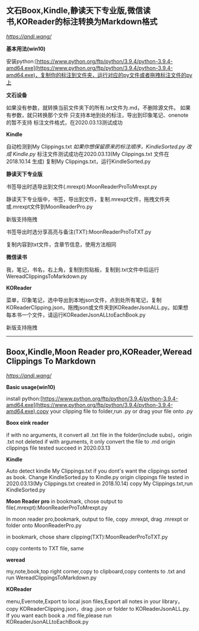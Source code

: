 ## 文石Boox,Kindle,静读天下专业版,微信读书,KOReader的标注转换为Markdown格式

*https://andi.wang/*

**基本用法(win10)**

安装python:[https://www.python.org/ftp/python/3.9.4/python-3.9.4-amd64.exe](https://www.python.org/ftp/python/3.9.4/python-3.9.4-amd64.exe)，复制你的标注到文件夹，运行对应的py文件或者拖拽标注文件的py上

**文石设备**

如果没有参数，就转换当前文件夹下的所有.txt文件为.md，不删除源文件。
如果有参数，就只转换那个文件
只支持本地到处的标注，导出到印象笔记、onenote的暂不支持
标注文件格式，在2020.03.13测试成功

**Kindle**

自动检测到My Clippings.txt
*如果你想保留原来的标注顺序，KindleSorted.py 改成 Kindle.py*
标注文件测试成功在2020.03.13(My Clippings.txt 文件在 2018.10.14 生成)
复制My Clippings.txt，运行KindleSorted.py

**静读天下专业版**

书签导出时选导出到文件(.mrexpt):MoonReaderProToMrexpt.py

静读天下专业版中，书签，导出到文件，复制.mrexpt文件，拖拽文件夹或.mrexpt文件到MoonReaderPro.py

新版支持拖拽

书签导出时选分享高亮与备注(TXT):MoonReaderProToTXT.py

复制内容到txt文件，含章节信息，使用方法相同

**微信读书**

我，笔记，书名，右上角，复制到剪贴板，复制到.txt文件中后运行WereadClippingsToMarkdown.py

**KOReader**

菜单，印象笔记，选中导出到本地json文件，点到处所有笔记，复制KOReaderClipping.json，拖拽json或文件夹到KOReaderJsonALL.py。如果想每本书一个文件，请运行KOReaderJsonALLtoEachBook.py

新版支持拖拽

---

## Boox,Kindle,Moon Reader pro,KOReader,Weread Clippings To Markdown

*https://andi.wang/*

**Basic usage(win10)**

install python:[https://www.python.org/ftp/python/3.9.4/python-3.9.4-amd64.exe](https://www.python.org/ftp/python/3.9.4/python-3.9.4-amd64.exe),copy your clipping file to folder,run .py or drag your file onto .py

**Boox eink reader**

if with no arguments, it convert all .txt file in the folder(include subs)，origin .txt not deleted
if with arguments, it only convert the file to .md
origin clippings file tested succeed in 2020.03.13

**Kindle**

Auto detect kindle My Clippings.txt
if you dont's want the clippings sorted as book. Change KindleSorted.py to Kindle.py
origin clippings file tested in 2020.03.13(My Clippings.txt created in 2018.10.14)
copy My Clippings.txt,run KindleSorted.py

**Moon Reader pro**
in bookmark, chose output to file(.mrexpt):MoonReaderProToMrexpt.py

In moon reader pro,bookmark, output to file, copy .mrexpt, drag .mrexpt or folder onto MoonReaderPro.py

in bookmark, chose share clipping(TXT):MoonReaderProToTXT.py

copy contents to TXT file, same

**weread**

my,note,book,top right corner,copy to clipboard,copy contents to .txt and run WereadClippingsToMarkdown.py

**KOReader**

menu,Evernote,Export to local json files,Export all notes in your library，copy KOReaderClipping.json，drag .json or folder to KOReaderJsonALL.py. If you want each book a .md file,please run KOReaderJsonALLtoEachBook.py